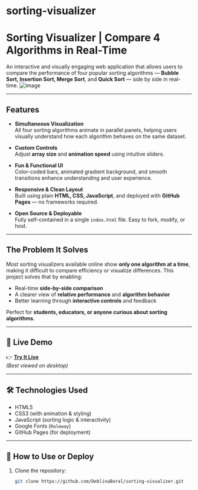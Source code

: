 # sorting-visualizer
# Sorting Visualizer | Compare 4 Algorithms in Real-Time

An interactive and visually engaging web application that allows users to compare the performance of four popular sorting algorithms — **Bubble Sort, Insertion Sort, Merge Sort**, and **Quick Sort** — side by side in real-time.
![image](https://github.com/user-attachments/assets/dc7ea695-f559-4fb4-a4fb-5999f8912f4b)


---

##  Features

- **Simultaneous Visualization**  
  All four sorting algorithms animate in parallel panels, helping users visually understand how each algorithm behaves on the same dataset.

-  **Custom Controls**  
  Adjust **array size** and **animation speed** using intuitive sliders.

- **Fun & Functional UI**  
  Color-coded bars, animated gradient background, and smooth transitions enhance understanding and user experience.

-  **Responsive & Clean Layout**  
  Built using plain **HTML, CSS, JavaScript**, and deployed with **GitHub Pages** — no frameworks required.

- **Open Source & Deployable**  
  Fully self-contained in a single `index.html` file. Easy to fork, modify, or host.

---

## The Problem It Solves

Most sorting visualizers available online show **only one algorithm at a time**, making it difficult to compare efficiency or visualize differences. This project solves that by enabling:

- Real-time **side-by-side comparison**
- A clearer view of **relative performance** and **algorithm behavior**
- Better learning through **interactive controls** and feedback

Perfect for **students, educators, or anyone curious about sorting algorithms**.

---

## 🚀 Live Demo

👉 **[Try It Live](https://DeblinaBoral.github.io/sorting-visualizer/)**  
*(Best viewed on desktop)*

---

## 🛠️ Technologies Used

- HTML5
- CSS3 (with animation & styling)
- JavaScript (sorting logic & interactivity)
- Google Fonts (`Raleway`)
- GitHub Pages (for deployment)

---

## 📂 How to Use or Deploy

1. Clone the repository:
   ```bash
   git clone https://github.com/DeblinaBoral/sorting-visualizer.git

